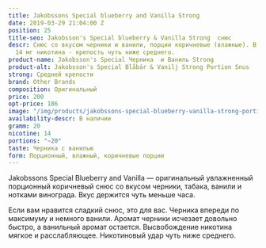 ```yaml
---
title: Jakobssons Special blueberry and Vanilla Strong
date: 2019-03-29 21:04:00 Z
position: 25
title-seo: Jakobsson's Special blueberry & Vanilla Strong  снюс
descr: Снюс со вкусом черники и ванили, порции коричневые (влажные). В банке 20 порций,
  14 мг никотина - крепость чуть ниже среднего.
product-name: Jakobsson's Special Черника  и Ваниль Strong
product-alt: Jakobsson's Special Blåbär & Vanilj Strong Portion Snus
strong: Средней крепости
brand: Other Brands
composition: Оригинальный
price: 200
opt-price: 186
image: "/img/products/jakobssons-special-blueberry-vanilla-strong-portion-snus.jpg"
availability-descr: В наличии
gramm: 20
nicotine: 14
portions: "~20"
taste: Черника с ванилью
form: Порционный, влажный, коричневые порции
---
```


Jakobssons Special Blueberry and Vanilla — оригинальный увлажненный порционный коричневый снюс со вкусом черники, табака, ванили и нотками винограда. Вкус держится чуть меньше часа.

Если вам нравится сладкий снюс, это для вас. Черника впереди по максимуму и немного ванили.
Аромат черники исчезает довольно быстро, а ванильный аромат остается. Высвобождение никотина мягкое и расслабляющее.
Никотиновый удар чуть ниже среднего.